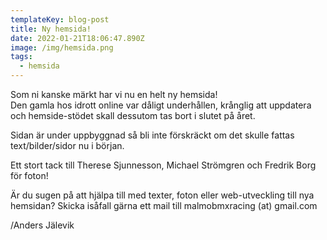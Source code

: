 ```yaml
---
templateKey: blog-post
title: Ny hemsida!
date: 2022-01-21T18:06:47.890Z
image: /img/hemsida.png
tags:
  - hemsida
---
```

Som ni kanske märkt har vi nu en helt ny hemsida!\
Den gamla hos idrott online var dåligt underhållen, krånglig att uppdatera och hemside-stödet skall dessutom tas bort i slutet på året.

Sidan är under uppbyggnad så bli inte förskräckt om det skulle fattas text/bilder/sidor nu i början.

Ett stort tack till Therese Sjunnesson, Michael Strömgren och Fredrik Borg för foton!

Är du sugen på att hjälpa till med texter, foton eller web-utveckling till nya hemsidan?
Skicka isåfall gärna ett mail till malmobmxracing (at) gmail.com

/Anders Jälevik